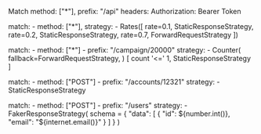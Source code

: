 Match
    method: ["*"],
    prefix: "/api"
    headers:
        Authorization: Bearer Token


match: 
    - method: ["*"],
strategy:
    - Rates([
        rate=0.1, StaticResponseStrategy,
        rate=0.2, StaticResponseStrategy,
        rate=0.7, ForwardRequestStrategy
    ])

match:
    - method: ["*"]
    - prefix: "/campaign/20000"
strategy:
    - Counter(
        fallback=ForwardRequestStrategy,
    ) [
        count '<=' 1, StaticResponseStrategy
    ]

match:
    - method: ["POST"]
    - prefix: "/accounts/12321"
strategy:
    - StaticResponseStrategy

match:
    - method: ["POST"]
    - prefix: "/users"
strategy:
    - FakerResponseStrategy(
        schema = {
            "data": [
                {
                    "id": ${number.int()},
                    "email": "${internet.email()}"
                }
            ]
        }
    )